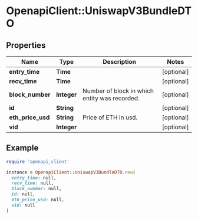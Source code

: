 # OpenapiClient::UniswapV3BundleDTO

## Properties

| Name | Type | Description | Notes |
| ---- | ---- | ----------- | ----- |
| **entry_time** | **Time** |  | [optional] |
| **recv_time** | **Time** |  | [optional] |
| **block_number** | **Integer** | Number of block in which entity was recorded. | [optional] |
| **id** | **String** |  | [optional] |
| **eth_price_usd** | **String** | Price of ETH in usd. | [optional] |
| **vid** | **Integer** |  | [optional] |

## Example

```ruby
require 'openapi_client'

instance = OpenapiClient::UniswapV3BundleDTO.new(
  entry_time: null,
  recv_time: null,
  block_number: null,
  id: null,
  eth_price_usd: null,
  vid: null
)
```


